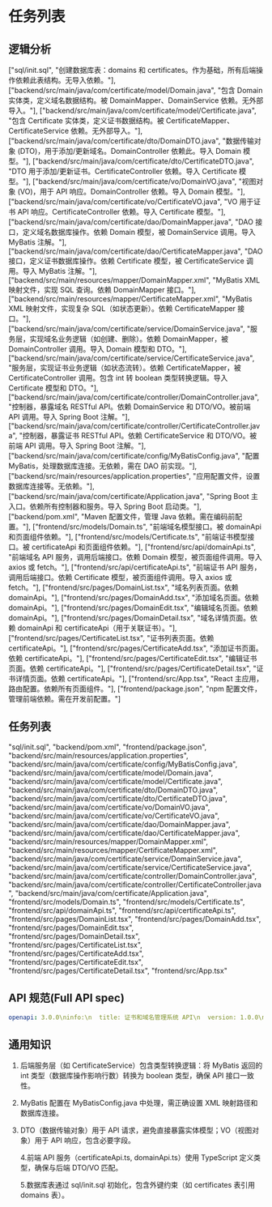 # 任务列表

## 逻辑分析

 ["sql/init.sql", "创建数据库表：domains 和 certificates。作为基础，所有后端操作依赖此表结构。无导入依赖。"],
        ["backend/src/main/java/com/certificate/model/Domain.java", "包含 Domain 实体类，定义域名数据结构。被 DomainMapper、DomainService 依赖。无外部导入。"],
        ["backend/src/main/java/com/certificate/model/Certificate.java", "包含 Certificate 实体类，定义证书数据结构。被 CertificateMapper、CertificateService 依赖。无外部导入。"],
        ["backend/src/main/java/com/certificate/dto/DomainDTO.java", "数据传输对象 (DTO)，用于添加/更新域名。DomainController 依赖此。导入 Domain 模型。"],
        ["backend/src/main/java/com/certificate/dto/CertificateDTO.java", "DTO 用于添加/更新证书。CertificateController 依赖。导入 Certificate 模型。"],
        ["backend/src/main/java/com/certificate/vo/DomainVO.java", "视图对象 (VO)，用于 API 响应。DomainController 依赖。导入 Domain 模型。"],
        ["backend/src/main/java/com/certificate/vo/CertificateVO.java", "VO 用于证书 API 响应。CertificateController 依赖。导入 Certificate 模型。"],
        ["backend/src/main/java/com/certificate/dao/DomainMapper.java", "DAO 接口，定义域名数据库操作。依赖 Domain 模型，被 DomainService 调用。导入 MyBatis 注解。"],
        ["backend/src/main/java/com/certificate/dao/CertificateMapper.java", "DAO 接口，定义证书数据库操作。依赖 Certificate 模型，被 CertificateService 调用。导入 MyBatis 注解。"],
        ["backend/src/main/resources/mapper/DomainMapper.xml", "MyBatis XML 映射文件，实现 SQL 查询。依赖 DomainMapper 接口。"],
        ["backend/src/main/resources/mapper/CertificateMapper.xml", "MyBatis XML 映射文件，实现复杂 SQL（如状态更新）。依赖 CertificateMapper 接口。"],
        ["backend/src/main/java/com/certificate/service/DomainService.java", "服务层，实现域名业务逻辑（如创建、删除）。依赖 DomainMapper，被 DomainController 调用。导入 Domain 模型和 DTO。"],
        ["backend/src/main/java/com/certificate/service/CertificateService.java", "服务层，实现证书业务逻辑（如状态流转）。依赖 CertificateMapper，被 CertificateController 调用。包含 int 转 boolean 类型转换逻辑。导入 Certificate 模型和 DTO。"],
        ["backend/src/main/java/com/certificate/controller/DomainController.java", "控制器，暴露域名 RESTful API。依赖 DomainService 和 DTO/VO。被前端 API 调用。导入 Spring Boot 注解。"],
        ["backend/src/main/java/com/certificate/controller/CertificateController.java", "控制器，暴露证书 RESTful API。依赖 CertificateService 和 DTO/VO。被前端 API 调用。导入 Spring Boot 注解。"],
        ["backend/src/main/java/com/certificate/config/MyBatisConfig.java", "配置 MyBatis，处理数据库连接。无依赖，需在 DAO 前实现。"],
        ["backend/src/main/resources/application.properties", "应用配置文件，设置数据库连接等。无依赖。"],
        ["backend/src/main/java/com/certificate/Application.java", "Spring Boot 主入口。依赖所有控制器和服务。导入 Spring Boot 启动类。"],
        ["backend/pom.xml", "Maven 配置文件，管理 Java 依赖。需在编码前配置。"],
        ["frontend/src/models/Domain.ts", "前端域名模型接口。被 domainApi 和页面组件依赖。"],
        ["frontend/src/models/Certificate.ts", "前端证书模型接口。被 certificateApi 和页面组件依赖。"],
        ["frontend/src/api/domainApi.ts", "前端域名 API 服务，调用后端接口。依赖 Domain 模型，被页面组件调用。导入 axios 或 fetch。"],
        ["frontend/src/api/certificateApi.ts", "前端证书 API 服务，调用后端接口。依赖 Certificate 模型，被页面组件调用。导入 axios 或 fetch。"],
        ["frontend/src/pages/DomainList.tsx", "域名列表页面。依赖 domainApi。"],
        ["frontend/src/pages/DomainAdd.tsx", "添加域名页面。依赖 domainApi。"],
        ["frontend/src/pages/DomainEdit.tsx", "编辑域名页面。依赖 domainApi。"],
        ["frontend/src/pages/DomainDetail.tsx", "域名详情页面。依赖 domainApi 和 certificateApi（用于关联证书）。"],
        ["frontend/src/pages/CertificateList.tsx", "证书列表页面。依赖 certificateApi。"],
        ["frontend/src/pages/CertificateAdd.tsx", "添加证书页面。依赖 certificateApi。"],
        ["frontend/src/pages/CertificateEdit.tsx", "编辑证书页面。依赖 certificateApi。"],
        ["frontend/src/pages/CertificateDetail.tsx", "证书详情页面。依赖 certificateApi。"],
        ["frontend/src/App.tsx", "React 主应用，路由配置。依赖所有页面组件。"],
        ["frontend/package.json", "npm 配置文件，管理前端依赖。需在开发前配置。"]

## 任务列表

 "sql/init.sql",
        "backend/pom.xml",
        "frontend/package.json",
        "backend/src/main/resources/application.properties",
        "backend/src/main/java/com/certificate/config/MyBatisConfig.java",
        "backend/src/main/java/com/certificate/model/Domain.java",
        "backend/src/main/java/com/certificate/model/Certificate.java",
        "backend/src/main/java/com/certificate/dto/DomainDTO.java",
        "backend/src/main/java/com/certificate/dto/CertificateDTO.java",
        "backend/src/main/java/com/certificate/vo/DomainVO.java",
        "backend/src/main/java/com/certificate/vo/CertificateVO.java",
        "backend/src/main/java/com/certificate/dao/DomainMapper.java",
        "backend/src/main/java/com/certificate/dao/CertificateMapper.java",
        "backend/src/main/resources/mapper/DomainMapper.xml",
        "backend/src/main/resources/mapper/CertificateMapper.xml",
        "backend/src/main/java/com/certificate/service/DomainService.java",
        "backend/src/main/java/com/certificate/service/CertificateService.java",
        "backend/src/main/java/com/certificate/controller/DomainController.java",
        "backend/src/main/java/com/certificate/controller/CertificateController.java",
        "backend/src/main/java/com/certificate/Application.java",
        "frontend/src/models/Domain.ts",
        "frontend/src/models/Certificate.ts",
        "frontend/src/api/domainApi.ts",
        "frontend/src/api/certificateApi.ts",
        "frontend/src/pages/DomainList.tsx",
        "frontend/src/pages/DomainAdd.tsx",
        "frontend/src/pages/DomainEdit.tsx",
        "frontend/src/pages/DomainDetail.tsx",
        "frontend/src/pages/CertificateList.tsx",
        "frontend/src/pages/CertificateAdd.tsx",
        "frontend/src/pages/CertificateEdit.tsx",
        "frontend/src/pages/CertificateDetail.tsx",
        "frontend/src/App.tsx"

## API 规范(Full API spec)

```yaml
openapi: 3.0.0\ninfo:\n  title: 证书和域名管理系统 API\n  version: 1.0.0\npaths:\n  /api/domains:\n    get:\n      summary: 查询域名列表\n      responses:\n        '200':\n          description: 成功返回域名列表\n          content:\n            application/json:\n              schema:\n                type: array\n                items:\n                  $ref: '#/components/schemas/DomainVO'\n    post:\n      summary: 添加新域名\n      requestBody:\n        required: true\n        content:\n          application/json:\n            schema:\n              $ref: '#/components/schemas/DomainDTO'\n      responses:\n        '200':\n          description: 成功添加域名\n          content:\n            application/json:\n              schema:\n                $ref: '#/components/schemas/DomainVO'\n  /api/domains/{id}:\n    get:\n      summary: 查询域名详情\n      parameters:\n        - name: id\n          in: path\n          required: true\n          schema:\n            type: string\n      responses:\n        '200':\n          description: 成功返回域名详情\n          content:\n            application/json:\n              schema:\n                $ref: '#/components/schemas/DomainVO'\n    put:\n      summary: 编辑域名\n      parameters:\n        - name: id\n          in: path\n          required: true\n          schema:\n            type: string\n      requestBody:\n        required: true\n        content:\n          application/json:\n            schema:\n              $ref: '#/components/schemas/DomainDTO'\n      responses:\n        '200':\n          description: 成功更新域名\n          content:\n            application/json:\n              schema:\n                $ref: '#/components/schemas/DomainVO'\n    delete:\n      summary: 删除域名\n      parameters:\n        - name: id\n          in: path\n          required: true\n          schema:\n            type: string\n      responses:\n        '200':\n          description: 删除成功返回 true\n          content:\n            application/json:\n              schema:\n                type: boolean\n  /api/certificates:\n    get:\n      summary: 查询证书列表（按域名过滤）\n      parameters:\n        - name: domainId\n          in: query\n          schema:\n            type: string\n      responses:\n        '200':\n          description: 成功返回证书列表\n          content:\n            application/json:\n              schema:\n                type: array\n                items:\n                  $ref: '#/components/schemas/CertificateVO'\n    post:\n      summary: 添加新证书\n      requestBody:\n        required: true\n        content:\n          application/json:\n            schema:\n              $ref: '#/components/schemas/CertificateDTO'\n      responses:\n        '200':\n          description: 成功添加证书\n          content:\n            application/json:\n              schema:\n                $ref: '#/components/schemas/CertificateVO'\n  /api/certificates/{id}:\n    get:\n      summary: 查询证书详情\n      parameters:\n        - name: id\n          in: path\n          required: true\n          schema:\n            type: string\n      responses:\n        '200':\n          description: 成功返回证书详情\n          content:\n            application/json:\n              schema:\n                $ref: '#/components/schemas/CertificateVO'\n    put:\n      summary: 编辑证书\n      parameters:\n        - name: id\n          in: path\n          required: true\n          schema:\n            type: string\n      requestBody:\n        required: true\n        content:\n          application/json:\n            schema:\n              $ref: '#/components/schemas/CertificateDTO'\n      responses:\n        '200':\n          description: 成功更新证书\n          content:\n            application/json:\n              schema:\n                $ref: '#/components/schemas/CertificateVO'\n    delete:\n      summary: 删除证书\n      parameters:\n        - name: id\n          in: path\n          required: true\n          schema:\n            type: string\n      responses:\n        '200':\n          description: 删除成功返回 true\n          content:\n            application/json:\n              schema:\n                type: boolean\n  /api/certificates/{id}/status:\n    post:\n      summary: 变更证书状态\n      parameters:\n        - name: id\n          in: path\n          required: true\n          schema:\n            type: string\n        - name: status\n          in: query\n          required: true\n          schema:\n            type: string\n      responses:\n        '200':\n          description: 状态变更成功返回 true\n          content:\n            application/json:\n              schema:\n                type: boolean\ncomponents:\n  schemas:\n    DomainDTO:\n      type: object\n      properties:\n        name:\n          type: string\n        description:\n          type: string\n    CertificateDTO:\n      type: object\n      properties:\n        name:\n          type: string\n        domainId:\n          type: string\n        startDate:\n          type: string\n          format: date-time\n        endDate:\n          type: string\n          format: date-time\n        contentMd5:\n          type: string\n    DomainVO:\n      type: object\n      properties:\n        id:\n          type: string\n        name:\n          type: string\n        description:\n          type: string\n        status:\n          type: string\n        createdAt:\n          type: string\n          format: date-time\n        updatedAt:\n          type: string\n          format: date-time\n    CertificateVO:\n      type: object\n      properties:\n        id:\n          type: string\n        name:\n          type: string\n        domainId:\n          type: string\n        startDate:\n          type: string\n          format: date-time\n        endDate:\n          type: string\n          format: date-time\n        status:\n          type: string\n        contentMd5:\n          type: string\n        createdAt:\n          type: string\n          format: date-time\n        updatedAt:\n          type: string\n          format: date-time
```

## 通用知识

1. 后端服务层（如 CertificateService）包含类型转换逻辑：将 MyBatis 返回的 int 类型（数据库操作影响行数）转换为 boolean 类型，确保 API 接口一致性。
2. MyBatis 配置在 MyBatisConfig.java 中处理，需正确设置 XML 映射路径和数据库连接。
3. DTO（数据传输对象）用于 API 请求，避免直接暴露实体模型；VO（视图对象）用于 API 响应，包含必要字段。
   
   4.前端 API 服务（certificateApi.ts, domainApi.ts）使用 TypeScript 定义类型，确保与后端 DTO/VO 匹配。
   
   5.数据库表通过 sql/init.sql 初始化，包含外键约束（如 certificates 表引用 domains 表）。
